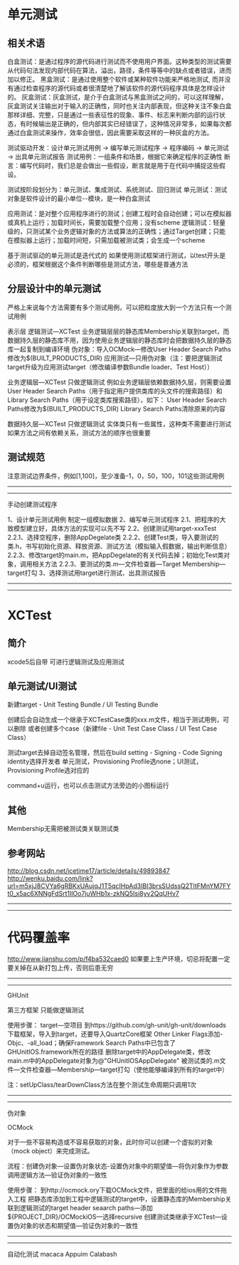 

# 单元测试

## 相关术语
白盒测试：是通过程序的源代码进行测试而不使用用户界面。这种类型的测试需要从代码句法发现内部代码在算法，溢出，路径，条件等等中的缺点或者错误，进而加以修正。
黑盒测试：是通过使用整个软件或某种软件功能来严格地测试, 而并没有通过检查程序的源代码或者很清楚地了解该软件的源代码程序具体是怎样设计的。
灰盒测试：灰盒测试，是介于白盒测试与黑盒测试之间的，可以这样理解，灰盒测试关注输出对于输入的正确性，同时也关注内部表现，但这种关注不象白盒那样详细、完整，只是通过一些表征性的现象、事件、标志来判断内部的运行状态，有时候输出是正确的，但内部其实已经错误了，这种情况非常多，如果每次都通过白盒测试来操作，效率会很低，因此需要采取这样的一种灰盒的方法。

测试驱动开发：设计单元测试用例 → 编写单元测试程序 → 程序编码 → 单元测试 → 出具单元测试报告
测试用例：一组条件和场景，根据它来确定程序的正确性
断言：编写代码时，我们总是会做出一些假设，断言就是用于在代码中捕捉这些假设。

测试按阶段划分为：单元测试、集成测试、系统测试、回归测试
单元测试：测试对象是软件设计的最小单位--模块，是一种白盒测试

应用测试：是对整个应用程序进行的测试；创建工程时会自动创建；可以在模拟器或真机上运行；加载时间长，需要加载整个应用；没有scheme
逻辑测试：轻量级的，只测试某个业务逻辑对象的方法或算法的正确性；通过Target创建；只能在模拟器上运行；加载时间短，只需加载被测试类；会生成一个scheme

基于测试驱动的单元测试是迭代式的
如果使用测试框架进行测试，以test开头是必须的，框架根据这个条件判断哪些是测试方法，哪些是普通方法


## 分层设计中的单元测试

严格上来说每个方法需要有多个测试用例，可以把粒度放大到一个方法只有一个测试用例

表示层
逻辑测试—XCTest
业务逻辑层层的静态库Membership关联到target，而数据持久层的静态库不用，因为使用业务逻辑层的静态库时会把数据持久层的静态库一起复制到编译环境
伪对象：导入OCMock—修改User Header Search Paths修改为$(BUILT_PRODUCTS_DIR)
应用测试—只用伪对象（注：要把逻辑测试target升级为应用测试target（修改编译参数Bundle loader、Test Host））

业务逻辑层—XCTest
只做逻辑测试
例如业务逻辑层依赖数据持久层，则需要设置User Header Search Paths（用于指定用户提供类库的头文件的搜索路径）和Library Search Paths（用于设定类库搜索路径），如下：
User Header Search Paths修改为$(BUILT_PRODUCTS_DIR)
Library Search Paths清除原来的内容

数据持久层—XCTest
只做逻辑测试
实体类只有一些属性，这种类不需要进行测试
如果方法之间有依赖关系，测试方法的顺序也很重要

## 测试规范
注意测试边界条件，例如[1,100]，至少准备-1，0，50，100，101这些测试用例

************************************************************************************************************************************************
************************************************************************************************************************************************


手动创建测试程序


1、设计单元测试用例
	制定一组模拟数据
2、编写单元测试程序
	2.1、把程序的大致模型建立好，具体方法的实现可以先不写
	2.2、创建测试用target-xxxTest
			2.2.1、选择空程序，删除AppDegelate类
			2.2.2、创建Test类，导入要测试的类.h，书写初始化资源、释放资源、测试方法（模拟输入假数据，输出判断信息）
			2.2.3、修改target的main.m，把AppDegelate的有关代码去掉；初始化Test类对象，调用相关方法
			2.2.3、要测试的类.m—文件检查器—Target Membership—target打勾
3、选择测试用target进行测试、出具测试报告


************************************************************************************************************************************************
************************************************************************************************************************************************

# XCTest

## 简介
xcode5后自带
可进行逻辑测试及应用测试


## 单元测试/UI测试
新建target - Unit Testing Bundle / UI Testing Bundle

创建后会自动生成一个继承于XCTestCase类的xxx.m文件，相当于测试用例，可以删除
或者创建多个case（新建file - Unit Test Case Class / UI Test Case Class）

测试target去掉自动签名管理，然后在build setting - Signing - Code Signing identity选择开发者
单元测试，Provisioning Profile选none；UI测试，Provisioning Profile选对应的

command+u运行，也可以点击测试方法旁边的小图标运行


## 其他
Membership无需把被测试类关联测试类

## 参考网站
http://blog.csdn.net/icetime17/article/details/49893847
http://wenku.baidu.com/link?url=m5xjJ8CVYa6gRBKxUAujqJ1T5qcIHpAd3IBI3brsSUdssQ2TltFMnYM7FYt0_x5ac6XNNgFdSrt1IlOo7juWHb1x-zkNQ5Isi8yv2QqUHv7




************************************************************************************************************************************************
************************************************************************************************************************************************

# 代码覆盖率
http://www.jianshu.com/p/f4ba532caed0
如果要上生产环境，切忌将配置一定要关掉在从新打包上传，否则后患无穷



************************************************************************************************************************************************
************************************************************************************************************************************************

GHUnit

第三方框架
只能做逻辑测试

使用步骤：
target—空项目
到https://github.com/gh-unit/gh-unit/downloads下载框架，导入到target，还要导入QuartzCore框架
Other Linker Flags添加-Objc、-all_load；确保Framework Search Paths中已包含了GHUnitIOS.framework所在的路径
删除target中的AppDelegate类，修改main.m中的AppDelegate对象为@"GHUnitIOSAppDelegate"
被测试类的.m文件—文件检查器—Membership—target打勾（使他能够编译到所有的target中）


注：setUpClass/tearDownClass方法在整个测试生命周期只调用1次


************************************************************************************************************************************************
************************************************************************************************************************************************

伪对象

OCMock

对于一些不容易构造或不容易获取的对象，此时你可以创建一个虚拟的对象（mock object）来完成测试。

流程：创建伪对象—设置伪对象状态-设置伪对象中的期望值—将伪对象作为参数调用逻辑方法—验证伪对象的一致性

使用步骤：
到http://ocmock.ory下载OCMock文件，把里面的给ios用的文件拖入工程
把静态库添加到工程中逻辑测试的target中，设置静态库的Membership关联到逻辑测试的target
header seaarch paths—添加${PROJECT_DIR}/OCMockiOS—选择recursive
创建测试类继承于XCTest—设置伪对象的状态和期望值—验证伪对象的一致性

************************************************************************************************************************************************
************************************************************************************************************************************************

自动化测试
macaca
Appuim
Calabash
